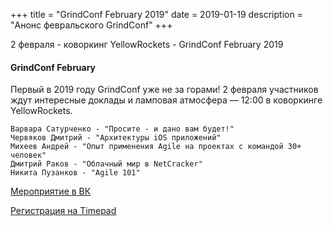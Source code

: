 +++
title = "GrindConf February 2019"
date = 2019-01-19
description = "Анонс февральского GrindConf"
+++

2 февраля - коворкинг YellowRockets - GrindConf February 2019

<!-- more -->

#### GrindConf February

Первый в 2019 году GrindConf уже не за горами!
2 февраля участников ждут интересные доклады и ламповая атмосфера — 12:00 в коворкинге YellowRockets.

    Варвара Сатурченко - "Просите - и дано вам будет!"
    Червяков Дмитрий - "Архитектуры iOS приложений"
    Михеев Андрей - "Опыт применения Agile на проектах с командой 30+ человек"
    Дмитрий Раков - "Облачный мир в NetCracker"
    Никита Пузанков - "Agile 101"

[Мероприятие в ВК](https://vk.com/event176381745)

[Регистрация на Timepad](https://samara-it-community.timepad.ru/event/884210/)
